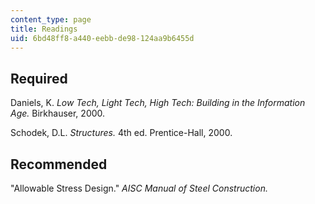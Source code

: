 ```yaml
---
content_type: page
title: Readings
uid: 6bd48ff8-a440-eebb-de98-124aa9b6455d
---
```


Required
--------

Daniels, K. _Low Tech, Light Tech, High Tech: Building in the Information Age._ Birkhauser, 2000.

Schodek, D.L. _Structures._ 4th ed. Prentice-Hall, 2000.

Recommended
-----------

"Allowable Stress Design." _AISC Manual of Steel Construction._